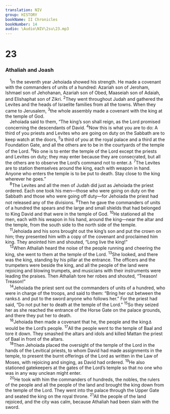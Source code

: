 ```yaml
---
translation: NIV
group: HISTORY
bookName: II Chronicles 
bookNumber: 14
audio: \Audio\NIV\2su\23.mp3
---
```


<div class="title"><h1>23</h1><h3>Athaliah and Joash </h3></div>
<span class="verse 2su_23_1"> <sup>1</sup>In the seventh year Jehoiada showed his strength. He made a covenant with the commanders of units of a hundred: Azariah son of Jeroham, Ishmael son of Jehohanan, Azariah son of Obed, Maaseiah son of Adaiah, and Elishaphat son of Zikri. </span>
<span class="verse 2su_23_2"><sup>2</sup>They went throughout Judah and gathered the Levites and the heads of Israelite families from all the towns. When they came to Jerusalem, </span>
<span class="verse 2su_23_3"><sup>3</sup>the whole assembly made a covenant with the king at the temple of God. <br/> Jehoiada said to them, “The king’s son shall reign, as the Lord promised concerning the descendants of David. </span>
<span class="verse 2su_23_4"><sup>4</sup>Now this is what you are to do: A third of you priests and Levites who are going on duty on the Sabbath are to keep watch at the doors, </span>
<span class="verse 2su_23_5"><sup>5</sup>a third of you at the royal palace and a third at the Foundation Gate, and all the others are to be in the courtyards of the temple of the Lord. </span>
<span class="verse 2su_23_6"><sup>6</sup>No one is to enter the temple of the Lord except the priests and Levites on duty; they may enter because they are consecrated, but all the others are to observe the Lord’s command not to enter.<a data-toggle="tooltip" data-placement="bottom" title="Or are to stand guard where the Lordhas assigned them">⚓</a></span>
<span class="verse 2su_23_7"><sup>7</sup>The Levites are to station themselves around the king, each with weapon in hand. Anyone who enters the temple is to be put to death. Stay close to the king wherever he goes.” <br/></span>
<span class="verse 2su_23_8"> <sup>8</sup>The Levites and all the men of Judah did just as Jehoiada the priest ordered. Each one took his men—those who were going on duty on the Sabbath and those who were going off duty—for Jehoiada the priest had not released any of the divisions. </span>
<span class="verse 2su_23_9"><sup>9</sup>Then he gave the commanders of units of a hundred the spears and the large and small shields that had belonged to King David and that were in the temple of God. </span>
<span class="verse 2su_23_10"><sup>10</sup>He stationed all the men, each with his weapon in his hand, around the king—near the altar and the temple, from the south side to the north side of the temple. <br/></span>
<span class="verse 2su_23_11"> <sup>11</sup>Jehoiada and his sons brought out the king’s son and put the crown on him; they presented him with a copy of the covenant and proclaimed him king. They anointed him and shouted, “Long live the king!” <br/></span>
<span class="verse 2su_23_12"> <sup>12</sup>When Athaliah heard the noise of the people running and cheering the king, she went to them at the temple of the Lord. </span>
<span class="verse 2su_23_13"><sup>13</sup>She looked, and there was the king, standing by his pillar at the entrance. The officers and the trumpeters were beside the king, and all the people of the land were rejoicing and blowing trumpets, and musicians with their instruments were leading the praises. Then Athaliah tore her robes and shouted, “Treason! Treason!” <br/></span>
<span class="verse 2su_23_14"> <sup>14</sup>Jehoiada the priest sent out the commanders of units of a hundred, who were in charge of the troops, and said to them: “Bring her out between the ranks<a data-toggle="tooltip" data-placement="bottom" title="Or out from the precincts">⚓</a> and put to the sword anyone who follows her.” For the priest had said, “Do not put her to death at the temple of the Lord.” </span>
<span class="verse 2su_23_15"><sup>15</sup>So they seized her as she reached the entrance of the Horse Gate on the palace grounds, and there they put her to death. <br/></span>
<span class="verse 2su_23_16"> <sup>16</sup>Jehoiada then made a covenant that he, the people and the king<a data-toggle="tooltip" data-placement="bottom" title="Or covenant between the Lordand the people and the king that they (see 2 Kings 11:17)">⚓</a> would be the Lord’s people. </span>
<span class="verse 2su_23_17"><sup>17</sup>All the people went to the temple of Baal and tore it down. They smashed the altars and idols and killed Mattan the priest of Baal in front of the altars. <br/></span>
<span class="verse 2su_23_18"> <sup>18</sup>Then Jehoiada placed the oversight of the temple of the Lord in the hands of the Levitical priests, to whom David had made assignments in the temple, to present the burnt offerings of the Lord as written in the Law of Moses, with rejoicing and singing, as David had ordered. </span>
<span class="verse 2su_23_19"><sup>19</sup>He also stationed gatekeepers at the gates of the Lord’s temple so that no one who was in any way unclean might enter. <br/></span>
<span class="verse 2su_23_20"> <sup>20</sup>He took with him the commanders of hundreds, the nobles, the rulers of the people and all the people of the land and brought the king down from the temple of the Lord. They went into the palace through the Upper Gate and seated the king on the royal throne. </span>
<span class="verse 2su_23_21"><sup>21</sup>All the people of the land rejoiced, and the city was calm, because Athaliah had been slain with the sword. <br/></span>
